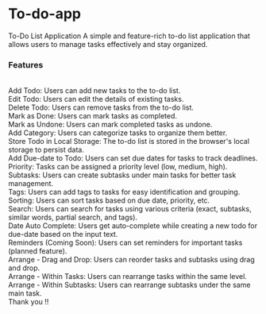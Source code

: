 # To-do-app

To-Do List Application
A simple and feature-rich to-do list application that allows users to manage tasks effectively and stay organized.
<br>
<h3>Features</h3>
<br>
Add Todo: Users can add new tasks to the to-do list.
<br>
Edit Todo: Users can edit the details of existing tasks.
<br>
Delete Todo: Users can remove tasks from the to-do list.
<br>Mark as Done: Users can mark tasks as completed.
<br>Mark as Undone: Users can mark completed tasks as undone.
<br>Add Category: Users can categorize tasks to organize them better.
<br>Store Todo in Local Storage: The to-do list is stored in the browser's local storage to persist data.
<br>Add Due-date to Todo: Users can set due dates for tasks to track deadlines.
<br>Priority: Tasks can be assigned a priority level (low, medium, high).
<br>Subtasks: Users can create subtasks under main tasks for better task management.
<br>Tags: Users can add tags to tasks for easy identification and grouping.
<br>Sorting: Users can sort tasks based on due date, priority, etc.
<br>Search: Users can search for tasks using various criteria (exact, subtasks, similar words, partial search, and tags).
<br>Date Auto Complete: Users get auto-complete while creating a new todo for due-date based on the input text.
<br>Reminders (Coming Soon): Users can set reminders for important tasks (planned feature).
<br>Arrange - Drag and Drop: Users can reorder tasks and subtasks using drag and drop.
<br>Arrange - Within Tasks: Users can rearrange tasks within the same level.
<br>Arrange - Within Subtasks: Users can rearrange subtasks under the same main task.

<br>
Thank you !!

